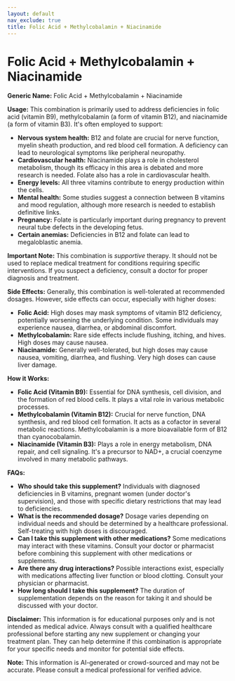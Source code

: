 ```yaml
---
layout: default
nav_exclude: true
title: Folic Acid + Methylcobalamin + Niacinamide
---
```


# Folic Acid + Methylcobalamin + Niacinamide

**Generic Name:** Folic Acid + Methylcobalamin + Niacinamide

**Usage:** This combination is primarily used to address deficiencies in folic acid (vitamin B9), methylcobalamin (a form of vitamin B12), and niacinamide (a form of vitamin B3).  It's often employed to support:

* **Nervous system health:**  B12 and folate are crucial for nerve function, myelin sheath production, and red blood cell formation.  A deficiency can lead to neurological symptoms like peripheral neuropathy.
* **Cardiovascular health:** Niacinamide plays a role in cholesterol metabolism, though its efficacy in this area is debated and more research is needed.  Folate also has a role in cardiovascular health.
* **Energy levels:** All three vitamins contribute to energy production within the cells.
* **Mental health:** Some studies suggest a connection between B vitamins and mood regulation, although more research is needed to establish definitive links.
* **Pregnancy:** Folate is particularly important during pregnancy to prevent neural tube defects in the developing fetus.
* **Certain anemias:**  Deficiencies in B12 and folate can lead to megaloblastic anemia.

**Important Note:** This combination is *supportive* therapy.  It should not be used to replace medical treatment for conditions requiring specific interventions.  If you suspect a deficiency, consult a doctor for proper diagnosis and treatment.


**Side Effects:** Generally, this combination is well-tolerated at recommended dosages.  However, side effects can occur, especially with higher doses:

* **Folic Acid:**  High doses may mask symptoms of vitamin B12 deficiency, potentially worsening the underlying condition.  Some individuals may experience nausea, diarrhea, or abdominal discomfort.
* **Methylcobalamin:**  Rare side effects include flushing, itching, and hives.  High doses may cause nausea.
* **Niacinamide:**  Generally well-tolerated, but high doses may cause nausea, vomiting, diarrhea, and flushing.  Very high doses can cause liver damage.

**How it Works:**

* **Folic Acid (Vitamin B9):**  Essential for DNA synthesis, cell division, and the formation of red blood cells. It plays a vital role in various metabolic processes.
* **Methylcobalamin (Vitamin B12):**  Crucial for nerve function, DNA synthesis, and red blood cell formation.  It acts as a cofactor in several metabolic reactions.  Methylcobalamin is a more bioavailable form of B12 than cyanocobalamin.
* **Niacinamide (Vitamin B3):**  Plays a role in energy metabolism, DNA repair, and cell signaling. It's a precursor to NAD+, a crucial coenzyme involved in many metabolic pathways.


**FAQs:**

* **Who should take this supplement?** Individuals with diagnosed deficiencies in B vitamins, pregnant women (under doctor's supervision), and those with specific dietary restrictions that may lead to deficiencies.
* **What is the recommended dosage?**  Dosage varies depending on individual needs and should be determined by a healthcare professional.  Self-treating with high doses is discouraged.
* **Can I take this supplement with other medications?**  Some medications may interact with these vitamins.  Consult your doctor or pharmacist before combining this supplement with other medications or supplements.
* **Are there any drug interactions?**  Possible interactions exist, especially with medications affecting liver function or blood clotting. Consult your physician or pharmacist.
* **How long should I take this supplement?** The duration of supplementation depends on the reason for taking it and should be discussed with your doctor.


**Disclaimer:**  This information is for educational purposes only and is not intended as medical advice.  Always consult with a qualified healthcare professional before starting any new supplement or changing your treatment plan.  They can help determine if this combination is appropriate for your specific needs and monitor for potential side effects.


**Note:** This information is AI-generated or crowd-sourced and may not be accurate. Please consult a medical professional for verified advice.
